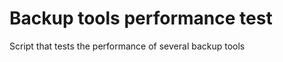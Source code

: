 Backup tools performance test
=============================

Script that tests the performance of several backup tools
